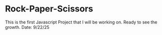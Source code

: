 # Rock-Paper-Scissors
This is the first Javascript Project that I will be working on. Ready to see the growth. Date: 9/22/25